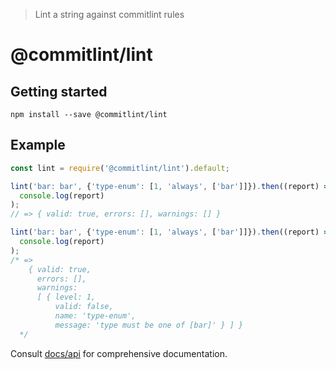 > Lint a string against commitlint rules

# @commitlint/lint

## Getting started

```shell
npm install --save @commitlint/lint
```

## Example

```js
const lint = require('@commitlint/lint').default;

lint('bar: bar', {'type-enum': [1, 'always', ['bar']]}).then((report) =>
  console.log(report)
);
// => { valid: true, errors: [], warnings: [] }

lint('bar: bar', {'type-enum': [1, 'always', ['bar']]}).then((report) =>
  console.log(report)
);
/* =>
    { valid: true,
      errors: [],
      warnings:
      [ { level: 1,
          valid: false,
          name: 'type-enum',
          message: 'type must be one of [bar]' } ] }
  */
```

Consult [docs/api](https://conventional-changelog.github.io/commitlint/#/reference-api) for comprehensive documentation.
